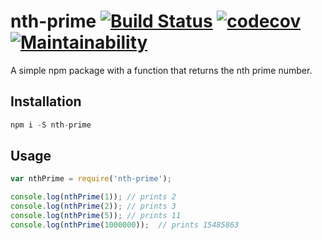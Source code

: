 # nth-prime [![Build Status](https://travis-ci.org/edgarpf/nth-prime.svg?branch=master)](https://travis-ci.org/edgarpf/nth-prime) [![codecov](https://codecov.io/gh/edgarpf/nth-prime/branch/master/graph/badge.svg)](https://codecov.io/gh/edgarpf/nth-prime) [![Maintainability](https://api.codeclimate.com/v1/badges/c749e4bbf5d16e7676cc/maintainability)](https://codeclimate.com/github/edgarpf/nth-prime/maintainability)
A simple npm package with a function that returns the nth prime number.

## Installation
```js
npm i -S nth-prime
```

## Usage
```js
var nthPrime = require('nth-prime');

console.log(nthPrime(1)); // prints 2
console.log(nthPrime(2)); // prints 3
console.log(nthPrime(5)); // prints 11
console.log(nthPrime(1000000));  // prints 15485863

```
